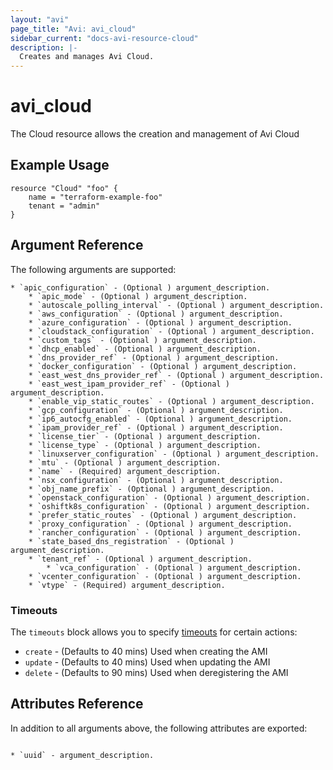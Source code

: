 ```yaml
---
layout: "avi"
page_title: "Avi: avi_cloud"
sidebar_current: "docs-avi-resource-cloud"
description: |-
  Creates and manages Avi Cloud.
---
```


# avi_cloud

The Cloud resource allows the creation and management of Avi Cloud

## Example Usage

```hcl
resource "Cloud" "foo" {
    name = "terraform-example-foo"
    tenant = "admin"
}
```

## Argument Reference

The following arguments are supported:

    * `apic_configuration` - (Optional ) argument_description.
        * `apic_mode` - (Optional ) argument_description.
        * `autoscale_polling_interval` - (Optional ) argument_description.
        * `aws_configuration` - (Optional ) argument_description.
        * `azure_configuration` - (Optional ) argument_description.
        * `cloudstack_configuration` - (Optional ) argument_description.
        * `custom_tags` - (Optional ) argument_description.
        * `dhcp_enabled` - (Optional ) argument_description.
        * `dns_provider_ref` - (Optional ) argument_description.
        * `docker_configuration` - (Optional ) argument_description.
        * `east_west_dns_provider_ref` - (Optional ) argument_description.
        * `east_west_ipam_provider_ref` - (Optional ) argument_description.
        * `enable_vip_static_routes` - (Optional ) argument_description.
        * `gcp_configuration` - (Optional ) argument_description.
        * `ip6_autocfg_enabled` - (Optional ) argument_description.
        * `ipam_provider_ref` - (Optional ) argument_description.
        * `license_tier` - (Optional ) argument_description.
        * `license_type` - (Optional ) argument_description.
        * `linuxserver_configuration` - (Optional ) argument_description.
        * `mtu` - (Optional ) argument_description.
        * `name` - (Required) argument_description.
        * `nsx_configuration` - (Optional ) argument_description.
        * `obj_name_prefix` - (Optional ) argument_description.
        * `openstack_configuration` - (Optional ) argument_description.
        * `oshiftk8s_configuration` - (Optional ) argument_description.
        * `prefer_static_routes` - (Optional ) argument_description.
        * `proxy_configuration` - (Optional ) argument_description.
        * `rancher_configuration` - (Optional ) argument_description.
        * `state_based_dns_registration` - (Optional ) argument_description.
        * `tenant_ref` - (Optional ) argument_description.
            * `vca_configuration` - (Optional ) argument_description.
        * `vcenter_configuration` - (Optional ) argument_description.
        * `vtype` - (Required) argument_description.
    
### Timeouts

The `timeouts` block allows you to specify [timeouts](https://www.terraform.io/docs/configuration/resources.html#timeouts) for certain actions:

* `create` - (Defaults to 40 mins) Used when creating the AMI
* `update` - (Defaults to 40 mins) Used when updating the AMI
* `delete` - (Defaults to 90 mins) Used when deregistering the AMI

## Attributes Reference

In addition to all arguments above, the following attributes are exported:

                                                                                                                            * `uuid` - argument_description.
                
